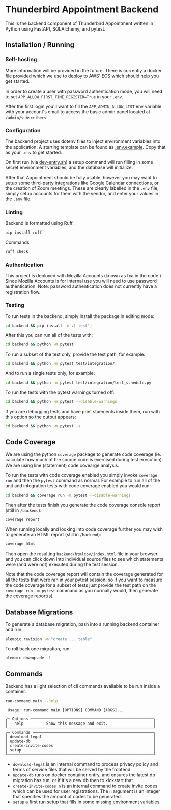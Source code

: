 # Thunderbird Appointment Backend

This is the backend component of Thunderbird Appointment written in Python using FastAPI, SQLAlchemy, and pytest.

## Installation / Running

### Self-hosting

More information will be provided in the future. There is currently a docker file provided which we use to deploy to AWS' ECS which should help you get started.

In order to create a user with password authentication mode, you will need to set `APP_ALLOW_FIRST_TIME_REGISTER=True` in your `.env`.

After the first login you'll want to fill the `APP_ADMIN_ALLOW_LIST` env variable with your account's email to access the basic admin panel located at `/admin/subscribers`.

### Configuration

The backend project uses dotenv files to inject environment variables into the application. A starting template can be found as [.env.example](.env.example). Copy that as your `.env` to get started.

On first run (via [dev-entry.sh](scripts/dev-entry.sh)) a setup command will run filling in some secret environment variables, and the database will initialize.

After that Appointment should be fully usable, however you may want to setup some third-party integrations like Google Calendar connections, or the creation of Zoom meetings. These are clearly labelled in the `.env` file, simply setup accounts for them with the vendor, and enter your values in the `.env` file.

### Linting

Backend is formatted using Ruff.

```bash
pip install ruff
```

Commands

```bash
ruff check
```

### Authentication

This project is deployed with Mozilla Accounts (known as fxa in the code.) Since Mozilla Accounts is for internal use you will need to use password authentication. Note: password authentication does not currently have a registration flow.

### Testing

To run tests in the backend, simply install the package in editing mode:

```bash
cd backend && pip install -e .['test']
```

After this you can run all of the tests with:

```bash
cd backend && python -m pytest
```

To run a subset of the test only, provide the test path, for example:

```bash
cd backend && python -m pytest test/integration/
```

And to run a single tests only, for example:

```bash
cd backend && python -m pytest test/integration/test_schedule.py
```

To run the tests with the pytest warnings turned off:

```bash
cd backend && python -m pytest --disable-warnings
```

If you are debugging tests and have print staements inside them, run with this option so the output appears:

```bash
cd backend && python -m pytest -s
```

## Code Coverage

We are using the python `coverage` package to generate code coverage (ie. calculate how much of the source code is exercised during test execution). We are using line (statement) code covearge analysis.

To run the tests with code coverage enabled you simply invoke `coverage run` and then the `pytest` command as normal. For example to run all of the unit and integration tests with code coverage enabled you would run:

```bash
cd backend && coverage run -m pytest --disable-warnings
```

Then after the tests finish you generate the code coverage console report (still in `/backend`):

```bash
coverage report
```

When running locally and looking into code coverage further you may wish to generate an HTML report (still in `/backend`):

```bash
coverage html
```
Then open the resulting `backend/htmlcov/index.html` file in your browser and you can click down into individual source files to see which statements were (and were not) executed during the test session.

Note that the code coverage report will contain the coverage generated for all the tests that were ran in your pytest session; so if you want to measure the code coverage for a subset of tests just provide the test path on the `coverage run -m pytest` command as you normally would, then generate the coverage report(s).


## Database Migrations

To generate a database migration, bash into a running backend container and run:

```bash
alembic revision -m "create ... table"
```

To roll back one migration, run:

```bash
alembic downgrade -1
```

## Commands

Backend has a light selection of cli commands available to be run inside a container.

```bash
run-command main --help
```

```plain
 Usage: run-command main [OPTIONS] COMMAND [ARGS]...

╭─ Options ──────────────────────────────────────────────────────╮
│ --help          Show this message and exit.                    │
╰────────────────────────────────────────────────────────────────╯
╭─ Commands ─────────────────────────────────────────────────────╮
│ download-legal                                                 │
│ update-db                                                      │
│ create-invite-codes                                            │
│ setup                                                          │
╰────────────────────────────────────────────────────────────────╯
```

* `download-legal` is an internal command to process privacy policy and terms of service files that will be served by the frontend.
* `update-db` runs on docker container entry, and ensures the latest db migration has run, or if it's a new db then to kickstart that.
* `create-invite-codes n` is an internal command to create invite codes which can be used for user registrations. The `n` argument is an integer that specifies the amount of codes to be generated.
* `setup` a first run setup that fills in some missing environment variables.
